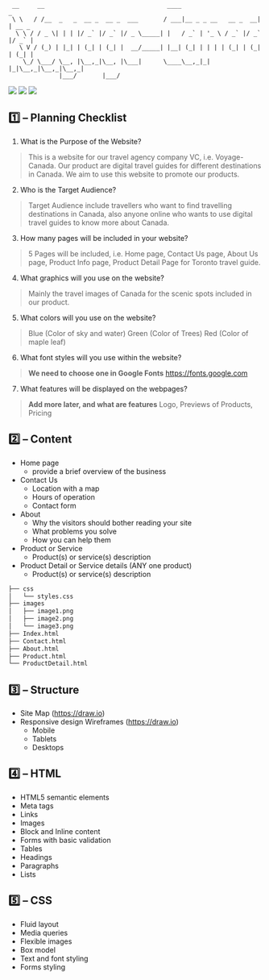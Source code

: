 ```
 __     __                                  ____                      _       
 \ \   / /__  _   _  __ _  __ _  ___       / ___|__ _ _ __   __ _  __| | __ _
  \ \ / / _ \| | | |/ _` |/ _` |/ _ \_____| |   / _` | '_ \ / _` |/ _` |/ _` |
   \ V / (_) | |_| | (_| | (_| |  __/_____| |__| (_| | | | | (_| | (_| | (_| |
    \_/ \___/ \__, |\__,_|\__, |\___|      \____\__,_|_| |_|\__,_|\__,_|\__,_|
              |___/       |___/    
```

![](https://img.shields.io/badge/CSAT-2020F-green)
![](https://img.shields.io/badge/CSD-1113__8-blue)
![](https://img.shields.io/badge/WEB%20TECHNOLOGIES-Group%201-orange)


## :one: – Planning Checklist

1. What is the Purpose of the Website?
> This is a website for our travel agency company VC, i.e. Voyage-Canada.
> Our product are digital travel guides for different destinations in Canada.
> We aim to use this website to promote our products.

2. Who is the Target Audience?
> Target Audience include travellers who want to find travelling destinations in Canada,
> also anyone online who wants to use digital travel guides to know more about Canada.

3. How many pages will be included in your website?
> 5 Pages will be included, i.e. Home page, Contact Us page, About Us page, Product Info page, Product Detail Page for Toronto travel guide.

4. What graphics will you use on the website?
> Mainly the travel images of Canada for the scenic spots included in our product.

5. What colors will you use on the website?
> Blue (Color of sky and water)
> Green (Color of Trees)
> Red (Color of maple leaf)

6. What font styles will you use within the website?
> **We need to choose one in Google Fonts**
> https://fonts.google.com

7. What features will be displayed on the webpages?
> **Add more later, and what are features**
> Logo, Previews of Products, Pricing


## :two: – Content

* Home page
  * provide a brief overview of the business
* Contact Us
  * Location with a map
  * Hours of operation
  * Contact form
* About
  * Why the visitors should bother reading your site
  * What problems you solve
  * How you can help them
* Product or Service
  * Product(s) or service(s) description
* Product Detail or Service details (ANY one product)
  * Product(s) or service(s) description

```bash
├── css
│   └── styles.css
├── images
│   ├── image1.png
│   ├── image2.png
│   └── image3.png
├── Index.html
├── Contact.html
├── About.html
├── Product.html
└── ProductDetail.html
```


## :three: – Structure

* Site Map (https://draw.io)
* Responsive design Wireframes (https://draw.io)
  * Mobile
  * Tablets
  * Desktops


## :four: – HTML

* HTML5 semantic elements
* Meta tags
* Links
* Images
* Block and Inline content
* Forms with basic validation
* Tables
* Headings
* Paragraphs
* Lists


## :five: – CSS

* Fluid layout
* Media queries
* Flexible images
* Box model
* Text and font styling
* Forms styling
